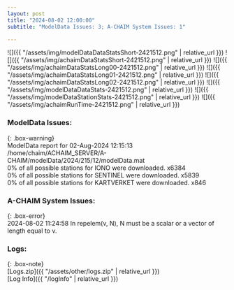 ```yaml
---
layout: post
title: "2024-08-02 12:00:00"
subtitle: "ModelData Issues: 3; A-CHAIM System Issues: 1"

---
```


![]({{ "/assets/img/modelDataDataStatsShort-2421512.png" | relative_url }})
![]({{ "/assets/img/achaimDataStatsShort-2421512.png" | relative_url }})
![]({{ "/assets/img/achaimDataStatsLong00-2421512.png" | relative_url }})
![]({{ "/assets/img/achaimDataStatsLong01-2421512.png" | relative_url }})
![]({{ "/assets/img/achaimDataStatsLong02-2421512.png" | relative_url }})
![]({{ "/assets/img/modelDataDataStats-2421512.png" | relative_url }})
![]({{ "/assets/img/modelDataStationStats-2421512.png" | relative_url }})
![]({{ "/assets/img/achaimRunTime-2421512.png" | relative_url }})


### ModelData Issues:  
  
{: .box-warning}  
 ModelData report for 02-Aug-2024 12:15:13   
 /home/chaim/ACHAIM_SERVER/A-CHAIM/modelData/2024/215/12/modelData.mat   
 0% of all possible stations for IONO were downloaded. x6384   
 0% of all possible stations for SENTINEL were downloaded. x5839   
 0% of all possible stations for KARTVERKET were downloaded. x846   
  
### A-CHAIM System Issues:  
  
{: .box-error}  
2024-08-02 11:24:58 In repelem(v, N), N must be a scalar or a vector of length equal to v.  

### Logs:  
  
{: .box-note}  
[Logs.zip]({{ "/assets/other/logs.zip" | relative_url }})  
[Log Info]({{ "/logInfo" | relative_url }})  
